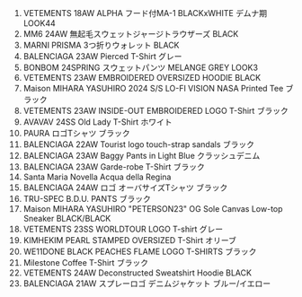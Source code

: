 1. VETEMENTS 18AW ALPHA フード付MA-1 BLACKxWHITE デムナ期 LOOK44
2. MM6 24AW 無起毛スウェットジャージトラウザーズ BLACK
3. MARNI PRISMA 3つ折りウォレット BLACK
4. BALENCIAGA 23AW Pierced T-Shirt グレー
5. BONBOM 24SPRING スウェットパンツ MELANGE GREY LOOK3
6. VETEMENTS 23AW EMBROIDERED OVERSIZED HOODIE BLACK
7. Maison MIHARA YASUHIRO 2024 S/S LO-FI VISION NASA Printed Tee ブラック
8. VETEMENTS 23AW INSIDE-OUT EMBROIDERED LOGO T-Shirt ブラック
9. AVAVAV 24SS Old Lady T-Shirt ホワイト
10. PAURA ロゴTシャツ ブラック
11. BALENCIAGA 22AW Tourist logo touch-strap sandals ブラック
12. BALENCIAGA 23AW Baggy Pants in Light Blue クラッシュデニム
13. BALENCIAGA 23AW Garde-robe T-Shirt ブラック
14. Santa Maria Novella Acqua della Regina
15. BALENCIAGA 24AW ロゴ オーバサイズTシャツ ブラック
16. TRU-SPEC B.D.U. PANTS ブラック
17. Maison MIHARA YASUHIRO "PETERSON23" OG Sole Canvas Low-top Sneaker BLACK/BLACK
18. VETEMENTS 23SS WORLDTOUR LOGO T-shirt グレー
19. KIMHEKIM PEARL STAMPED OVERSIZED T-Shirt オリーブ
20. WE11DONE BLACK PEACHES FLAME LOGO T-SHIRTS ブラック
21. Milestone Coffee T-Shirt ブラック
22. VETEMENTS 24AW Deconstructed Sweatshirt Hoodie BLACK
23. BALENCIAGA 21AW スプレーロゴ デニムジャケット ブルー/イエロー
